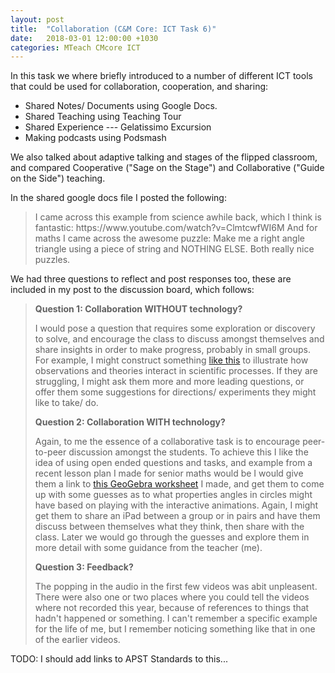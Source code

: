 ```yaml
---
layout: post
title:  "Collaboration (C&M Core: ICT Task 6)"
date:   2018-03-01 12:00:00 +1030
categories: MTeach CMcore ICT
---
```


In this task we where briefly introduced to a number of different ICT tools that could be used for collaboration, cooperation, and sharing:
- Shared Notes/ Documents using Google Docs.
- Shared Teaching using Teaching Tour
- Shared Experience --- Gelatissimo Excursion
- Making podcasts using Podsmash

We also talked about adaptive talking and stages of the flipped classroom, and compared Cooperative ("Sage on the Stage") and Collaborative ("Guide on the Side") teaching.

In the shared google docs file I posted the following:

<blockquote markdown="1">
I came across this example from science awhile back, which I think is fantastic:
https://www.youtube.com/watch?v=ClmtcwfWI6M
And for maths I came across the awesome puzzle: Make me a right angle triangle using a piece of string and NOTHING ELSE. Both really nice puzzles.
</blockquote>

We had three questions to reflect and post responses too, these are included in my post to the discussion board, which follows:

<blockquote markdown="1">

**Question 1: Collaboration WITHOUT technology?**

I would pose a question that requires some exploration or discovery to solve, and encourage the class to discuss amongst themselves and share insights in order to make progress, probably in small groups. For example, I might construct something [like this](https://youtu.be/ClmtcwfWI6M) to illustrate how observations and theories interact in scientific processes. If they are struggling, I might ask them more and more leading questions, or offer them some suggestions for directions/ experiments they might like to take/ do. 

**Question 2: Collaboration WITH technology?**

Again, to me the essence of a collaborative task is to encourage peer-to-peer discussion amongst the students. To achieve this I like the idea of using open ended questions and tasks, and example from a recent lesson plan I made for senior maths would be I would give them a link to [this GeoGebra worksheet](https://ggbm.at/kpREkaRQ) I made, and get them to come up with some guesses as to what properties angles in circles might have based on playing with the interactive animations. Again, I might get them to share an iPad between a group or in pairs and have them discuss between themselves what they think, then share with the class. Later we would go through the guesses and explore them in more detail with some guidance from the teacher (me). 

**Question 3: Feedback?**

The popping in the audio in the first few videos was abit unpleasent. There were also one or two places where you could tell the videos where not recorded this year, because of references to things that hadn't happened or something. I can't remember a specific example for the life of me, but I remember noticing something like that in one of the earlier videos.

</blockquote>

TODO: I should add links to APST Standards to this...

